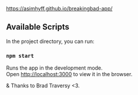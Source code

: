 https://asimhyff.github.io/breakingbad-app/

## Available Scripts

In the project directory, you can run:

### `npm start`

Runs the app in the development mode.<br />
Open [http://localhost:3000](http://localhost:3000) to view it in the browser.

&
Thanks to Brad Traversy <3.
